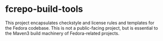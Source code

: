 fcrepo-build-tools
==================

This project encapsulates checkstyle and license rules and templates for the Fedora codebase. This is not a public-facing project, but is essential to the Maven3 build machinery of Fedora-related projects.
